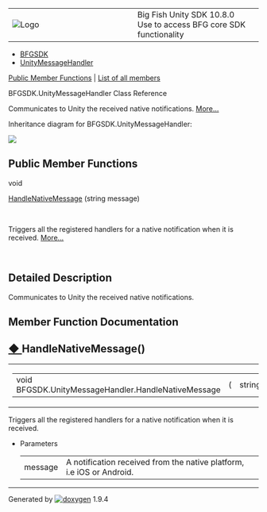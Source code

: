 <table>
<colgroup>
<col style="width: 50%" />
<col style="width: 50%" />
</colgroup>
<tbody>
<tr class="odd">
<td><img src="Icon-100.png" alt="Logo" /></td>
<td><div id="projectname">
Big Fish Unity SDK<span id="projectnumber"> 10.8.0</span>
</div>
<div id="projectbrief">
Use to access BFG core SDK functionality
</div></td>
</tr>
</tbody>
</table>

  - [BFGSDK](namespace_b_f_g_s_d_k.html)
  - [UnityMessageHandler](class_b_f_g_s_d_k_1_1_unity_message_handler.html)

[Public Member Functions](#pub-methods) | [List of all
members](class_b_f_g_s_d_k_1_1_unity_message_handler-members.html)

BFGSDK.UnityMessageHandler Class Reference

Communicates to Unity the received native notifications.
[More...](class_b_f_g_s_d_k_1_1_unity_message_handler.html#details)

Inheritance diagram for BFGSDK.UnityMessageHandler:

![](class_b_f_g_s_d_k_1_1_unity_message_handler.png)

##  Public Member Functions

void 

[HandleNativeMessage](class_b_f_g_s_d_k_1_1_unity_message_handler.html#a3805c53691460a0cf0a5512551c1937a)
(string message)

 

Triggers all the registered handlers for a native notification when it
is received.
[More...](class_b_f_g_s_d_k_1_1_unity_message_handler.html#a3805c53691460a0cf0a5512551c1937a)  

 

## Detailed Description

Communicates to Unity the received native notifications.

## Member Function Documentation

## [◆ ](#a3805c53691460a0cf0a5512551c1937a)HandleNativeMessage()

<table>
<colgroup>
<col style="width: 50%" />
<col style="width: 50%" />
</colgroup>
<tbody>
<tr class="odd">
<td><table>
<tbody>
<tr class="odd">
<td>void BFGSDK.UnityMessageHandler.HandleNativeMessage</td>
<td>(</td>
<td>string </td>
<td><em>message</em></td>
<td>)</td>
<td></td>
</tr>
</tbody>
</table></td>
<td><span class="mlabels"><span class="mlabel">inline</span></span></td>
</tr>
</tbody>
</table>

Triggers all the registered handlers for a native notification when it
is received.

  - Parameters
    
    |         |                                                                       |
    | ------- | --------------------------------------------------------------------- |
    | message | A notification received from the native platform, i.e iOS or Android. |
    

-----

Generated
by [![doxygen](doxygen.svg)](https://www.doxygen.org/index.html) 1.9.4
